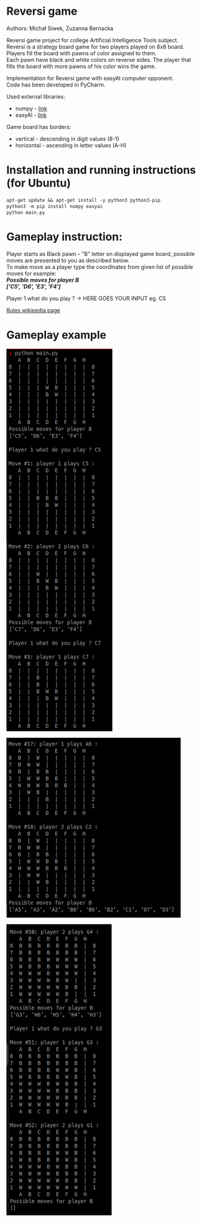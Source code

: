 # Reversi game
Authors: Michał Siwek, Zuzanna Bernacka

Reversi game project for college Artificial Intelligence Tools subject.<br>
Reversi is a strategy board game for two players played on 8x8 board. Players fill the board with pawns of color assigned to them.<br>
Each pawn have black and white colors on reverse sides. The player that fills the board with more pawns of his color wins the game.<br>

Implementation for Reversi game with easyAI computer opponent.<br>
Code has been developed in PyCharm.

Used external libraries:

* numpy - [link](https://numpy.org)
* easyAI - [link](https://github.com/Zulko/easyAI/tree/master)

Game board has borders:

* vertical - descending in digit values (8-1)
* horizontal - ascending in letter values (A-H)

<h1>Installation and running instructions (for Ubuntu)</h1>

```
apt-get update && apt-get install -y python3 python3-pip
python3 -m pip install numpy easyai
python main.py
```

<h1>Gameplay instruction:</h1>
Player starts as Black pawn - "B" letter on displayed game board, possible moves are presented to you as described below.<br>
To make move as a player type the coordinates from given list of possible moves for example:<br>
<i><b>
Possible moves for player B<br>
['C5', 'D6', 'E3', 'F4']
</b></i>

Player 1 what do you play ? -> HERE GOES YOUR INPUT eg. C5

[Rules wikipedia page](https://pl.wikipedia.org/wiki/Reversi)

<h1>Gameplay example</h1>

![Beginning of the game](reversi1.png)

![Mid game](reversi2.png)

![End game](reversi3.png)
